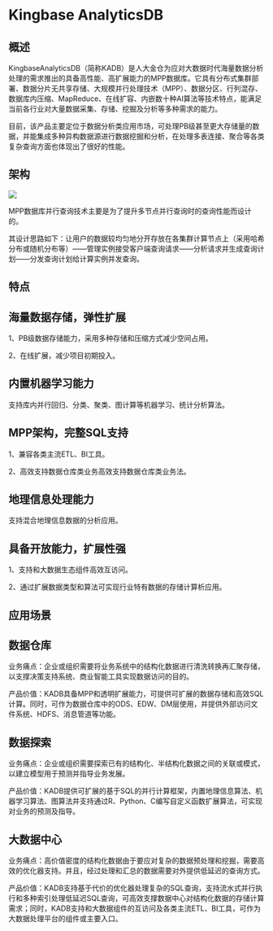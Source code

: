 <!--
 * @Author: wangzhichiao<https://github.com/wzc570738205>
 * @Date: 2021-03-29 16:01:56
 * @LastEditors: wangzhichiao<https://github.com/wzc570738205>
 * @LastEditTime: 2021-03-29 16:02:12
-->
# **Kingbase AnalyticsDB**
## **概述**
KingbaseAnalyticsDB（简称KADB）是人大金仓为应对大数据时代海量数据分析处理的需求推出的具备高性能、高扩展能力的MPP数据库。它具有分布式集群部署、数据分片无共享存储、大规模并行处理技术（MPP）、数据分区、行列混存、数据库内压缩、MapReduce、在线扩容、内嵌数十种AI算法等技术特点，能满足当前各行业对大量数据采集、存储、挖掘及分析等多种需求的能力。

目前，该产品主要定位于数据分析类应用市场，可处理PB级甚至更大存储量的数据，并能集成多种异构数据源进行数据挖掘和分析，在处理多表连接、聚合等各类复杂查询方面也体现出了很好的性能。
## **架构**
![](/images/dashuju/Aspose.Words.390a89bc-6b49-496d-b349-93be6392fec4.007.png)

MPP数据库并行查询技术主要是为了提升多节点并行查询时的查询性能而设计的。

其设计思路如下：让用户的数据较均匀地分开存放在各集群计算节点上（采用哈希分布或随机分布等）——管理实例接受客户端查询请求——分析请求并生成查询计划——分发查询计划给计算实例并发查询。
## **特点**
## **海量数据存储，弹性扩展**
1、PB级数据存储能力，采用多种存储和压缩方式减少空间占用。

2、在线扩展，减少项目初期投入。
## **内置机器学习能力**
支持库内并行回归、分类、聚类、图计算等机器学习、统计分析算法。
## **MPP架构，完整SQL支持**
1、兼容各类主流ETL、BI工具。

2、高效支持数据仓库类业务高效支持数据仓库类业务法。
## **地理信息处理能力**
支持混合地理信息数据的分析应用。
## **具备开放能力，扩展性强**
1、支持和大数据生态组件高效互访问。

2、通过扩展数据类型和算法可实现行业特有数据的存储计算析应用。
## **应用场景**
## **数据仓库**
业务痛点：企业或组织需要将业务系统中的结构化数据进行清洗转换再汇聚存储，以支撑决策支持系统、商业智能工具实现数据访问的目的。

产品价值：KADB具备MPP和透明扩展能力，可提供可扩展的数据存储和高效SQL计算。同时，可作为数据仓库中的ODS、EDW、DM层使用，并提供外部访问文件系统、HDFS、消息管道等功能。
## **数据探索**
业务痛点：企业或组织需要探索已有的结构化、半结构化数据之间的关联或模式，以建立模型用于预测并指导业务发展。

产品价值：KADB提供可扩展的基于SQL的并行计算框架，内置地理信息算法、机器学习算法、图算法并支持通过R、Python、C编写自定义函数扩展算法，可实现对业务的预测及指导。
## **大数据中心**
业务痛点：高价值密度的结构化数据由于要应对复杂的数据预处理和挖掘，需要高效的优化器支持。并且，经过处理和汇总的数据需要对外提供低延迟的查询方式。

产品价值：KADB支持基于代价的优化器处理复杂的SQL查询，支持流水式并行执行和多种索引处理低延迟SQL查询，可高效支撑数据中心对结构化数据的存储计算需求；同时，KADB支持和大数据组件的互访问及各类主流ETL、BI工具，可作为大数据处理平台的组件或主要入口。
